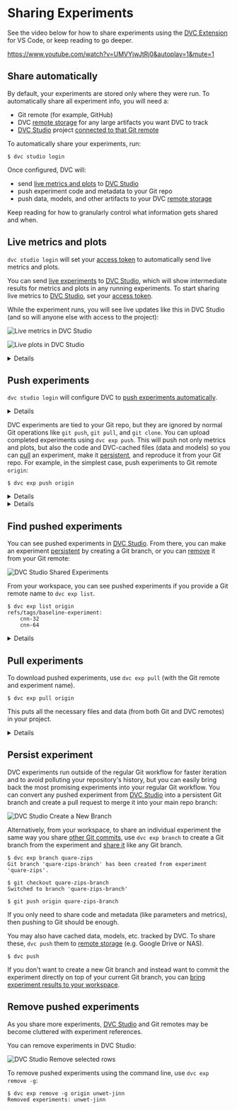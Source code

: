 # Sharing Experiments

See the video below for how to share experiments using the [DVC Extension] for VS
Code, or keep reading to go deeper.

https://www.youtube.com/watch?v=UMVYjwJtRj0&autoplay=1&mute=1

## Share automatically

By default, your experiments are stored only where they were run. To
automatically share all experiment info, you will need a:

- Git remote (for example, GitHub)
- DVC [remote storage] for any large artifacts you want DVC to track
- [DVC Studio] project [connected to that Git remote]

To automatically share your experiments, run:

```dvc
$ dvc studio login
```

Once configured, DVC will:

- send [live metrics and plots] to [DVC Studio]
- push experiment code and metadata to your Git repo
- push data, models, and other artifacts to your DVC [remote storage]

Keep reading for how to granularly control what information gets shared and
when.

## Live metrics and plots

<admon type="tip">

`dvc studio login` will set your [access token] to automatically send live metrics
and plots.

</admon>

You can send [live experiments] to [DVC Studio], which will show intermediate
results for metrics and plots in any running experiments. To start sharing live
metrics to [DVC Studio], set your [access token].

While the experiment runs, you will see live updates like this in DVC Studio
(and so will anyone else with access to the project):

![Live metrics in DVC Studio](https://static.iterative.ai/img/studio/live_metrics.gif)

![Live plots in DVC Studio](https://static.iterative.ai/img/studio/live_plots.gif)

<details>

### Advanced options and troubleshooting for live metrics and plots

See [DVC config] for how to enable/disable live metrics and how to configure a different
DVC Studio URL or Git repository, or see the DVC Studio guide on [live
experiments]
for more information on how to setup, view, and compare.

</details>

## Push experiments

<admon type="tip">

`dvc studio login` will configure DVC to
[push experiments automatically](#push-experiments-automatically).

</admon>

<details>

### ⚙️ How pushing and pulling experiments works

`dvc exp push` pushes <abbr>experiment</abbr> commits that Git can upload to
remote servers like GitHub but don't show up in the UI (so they don't clutter
your repo) and can be cleaned up without affecting the rest of your project.

To understand how `dvc exp push` works, let's compare to pushing a [persistent]
commit. With a typical Git commit, you would use `git push` to upload it to your
Git remote and `dvc push` to upload the corresponding data to your DVC remote.

```
 ┌────────────────┐  ┌────────────────┐
 ├────────────────┤  │   DVC remote   │ Remote locations
 │   Git remote   │  │    storage     │
 │                │  ├────────────────┤
 └────────────────┘  └────────────────┘
         ▲                    ▲
         │                    │
      git push             dvc push
      git pull             dvc pull
         │                    │
         ▼                    ▼
 ┌────────────────┐  ┌────────────────┐
 │    Code and    │  │      Data      │
 │    metafiles   │  │    (cached)    │ Local project
 └────────────────┘  └────────────────┘
```

`dvc exp push` and `dvc exp pull` take care of synchronizing to/from both Git
and DVC remotes as needed:

```
 ┌────────────────┐  ┌────────────────┐
 ├────────────────┤  │   DVC remote   │ Remote locations
 │   Git remote   │  │    storage     │
 │                │  ├────────────────┤
 └────────────────┘  └────────────────┘
         ▲                    ▲
         │   dvc exp push     │
         │   dvc exp pull     │
         ▼                    ▼
 ┌─────────────────┐ ┌────────────────┐
 │    Code and     │ │      Data      │
 │    metafiles    │ │    (cached)    │ Local project
 └─────────────────┘ └────────────────┘
```

</details>

DVC <abbr>experiments</abbr> are tied to your Git repo, but they are ignored by
normal Git operations like `git push`, `git pull`, and `git clone`. You can
upload completed experiments using `dvc exp push`. This will push not only
metrics and plots, but also the code and DVC-<abbr>cached</abbr> files (data and
models) so you can [pull] an experiment, make it [persistent], and reproduce it
from your Git repo. For example, in the simplest case, push experiments to Git
remote `origin`:

```cli
$ dvc exp push origin
```

<details>

### Advanced options and troubleshooting for pushing experiments

If you don't know your Git remote, check with `git remote -v` or see
[troubleshooting] for problems.

By default, DVC will also share <abbr>cached</abbr> data that is tracked by DVC,
which requires [remote storage] (e.g. Amazon S3 or SSH). Add the `--no-cache` flag
to exclude sharing cached data.

By default, `dvc exp push origin` will push all experiments derived from your
current Git commit, but you may specify specific experiments as arguments or use
the flags to select a different set of experiments to push.

</details>

<details>

### Push experiments automatically

To push the experiment automatically at the end of a `dvc exp run` or
`dvc exp save` set the configuration option `exp.auto_push` to `true`:

```cli
$ dvc config exp.auto_push true
```

or use the [environment variable](/doc/user-guide/env) `DVC_EXP_AUTO_PUSH`.

By default, the experiments will be pushed to the remote `origin`. To change the
default value, set the configuration option `exp.git_remote` or the
[environment variable](/doc/user-guide/env) `DVC_EXP_GIT_REMOTE`.

</details>

## Find pushed experiments

You can see pushed experiments in [DVC Studio]. From there, you can make an experiment
[persistent] by creating a Git branch, or you can [remove] it from your Git remote:

![DVC Studio Shared Experiments](/img/studio-shared-exps.png)

From your workspace, you can see pushed experiments if you provide a Git remote
name to `dvc exp list`.

```cli
$ dvc exp list origin
refs/tags/baseline-experiment:
    cnn-32
    cnn-64
```

<details>

### Advanced options for finding pushed experiments

`dvc exp list origin` lists remote experiments based on your current commit. You
can use `--all-commits` (`-A`) to list all experiments, or add any other
supported option.

</details>

## Pull experiments

To download pushed experiments, use `dvc exp pull` (with the Git remote and
experiment name).

```cli
$ dvc exp pull origin
```

This puts all the necessary files and data (from both Git and DVC remotes) in
your project.

<details>

### Advanced options for pulling experiments

Add the `--no-cache` flag to exclude pulling from the DVC remote.

By default, `dvc exp pull origin` will pull all experiments derived from your
current Git commit, but you may specify specific experiments as arguments or use
the flags to select a different set of experiments to push.

</details>

## Persist experiment

DVC experiments run outside of the regular Git workflow for faster iteration and
to avoid polluting your <abbr>repository</abbr>'s history, but you can easily
bring back the most promising experiments into your regular Git workflow. You
can convert any pushed experiment from [DVC Studio] into a persistent Git branch
and create a pull request to merge it into your main repo branch:

![DVC Studio Create a New Branch](/img/studio-branch.gif)

Alternatively, from your workspace, to share an individual experiment the same
way you share [other Git commits][sharing-data], use `dvc exp branch` to create
a Git branch from the experiment and [share it][sharing-data] like any Git
branch.

```cli
$ dvc exp branch quare-zips
Git branch 'quare-zips-branch' has been created from experiment 'quare-zips'.

$ git checkout quare-zips-branch
Switched to branch 'quare-zips-branch'

$ git push origin quare-zips-branch
```

If you only need to share code and metadata (like parameters and metrics), then
pushing to Git should be enough.

You may also have <abbr>cached</abbr> data, models, etc. tracked by DVC. To
share these, `dvc push` them to [remote storage] (e.g. Google Drive or NAS).

```cli
$ dvc push
```

If you don't want to create a new Git branch and instead want to commit the
experiment directly on top of your current Git branch, you can [bring
experiment results to your workspace].

## Remove pushed experiments

As you share more experiments, [DVC Studio] and Git remotes may be become cluttered
with experiment references.

You can remove experiments in DVC Studio:

![DVC Studio Remove selected rows](/img/studio-remove.gif)

To remove pushed experiments using the command line, use `dvc exp remove -g`:

```cli
$ dvc exp remove -g origin unwet-jinn
Removed experiments: unwet-jinn
```

[dvc extension]:
  https://marketplace.visualstudio.com/items?itemName=Iterative.dvc
[dvc studio]: https://studio.iterative.ai
[live metrics and plots]: #live-metrics-and-plots
[push]: #push-experiments
[pull]: #pull-experiments
[live experiments]: /doc/studio/user-guide/experiments/live-metrics-and-plots
[dvc config]: /docs/user-guide/project-structure/configuration#studio
[remote storage]: /doc/user-guide/data-management/remote-storage
[sharing-data]: /doc/start/data-management/data-versioning#storing-and-sharing
[troubleshooting]: /doc/user-guide/troubleshooting#git-auth
[persistent]: #persist-experiment
[bring experiment results to your workspace]:
  /doc/user-guide/experiment-management/comparing-experiments#bring-experiment-results-to-your-workspace
[remove]: #remove-pushed-experiments
[access token]:
  /doc/studio/user-guide/experiments/live-metrics-and-plots#set-up-an-access-token
[connected to that Git remote]:
  /doc/studio/user-guide/experiments/create-a-project

